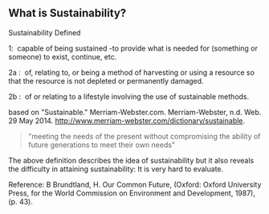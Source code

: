 ## What is Sustainability?

Sustainability Defined

1:  capable of being sustained -to provide what is needed for (something or someone) to exist, continue, etc.

2a :  of, relating to, or being a method of harvesting or using a resource so that the resource is not depleted or permanently damaged.

2b :  of or relating to a lifestyle involving the use of sustainable methods.

based on "Sustainable." Merriam-Webster.com. Merriam-Webster, n.d. Web. 29 May 2014. <http://www.merriam-webster.com/dictionary/sustainable>.

 > "meeting the needs of the present without compromising the ability of future generations to meet their own needs"

The above definition describes the idea of sustainability but it also reveals the difficulty in attaining sustainability: It is very hard to evaluate.

Reference: B Brundtland, H. Our Common Future, (Oxford: Oxford University Press, for the World Commission on Environment and Development, 1987), (p. 43).
